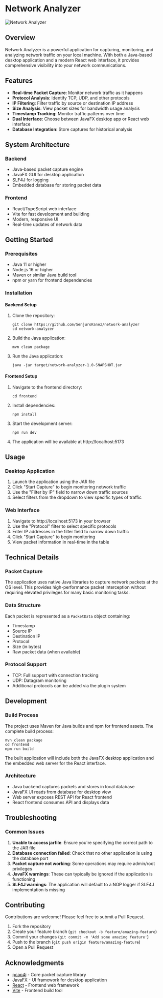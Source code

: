 # Network Analyzer

![Network Analyzer](https://github.com/SenjuroKanez/network-analyzer)

## Overview

Network Analyzer is a powerful application for capturing, monitoring, and analyzing network traffic on your local machine. With both a Java-based desktop application and a modern React web interface, it provides comprehensive visibility into your network communications.

## Features

- **Real-time Packet Capture**: Monitor network traffic as it happens
- **Protocol Analysis**: Identify TCP, UDP, and other protocols
- **IP Filtering**: Filter traffic by source or destination IP address
- **Size Analysis**: View packet sizes for bandwidth usage analysis
- **Timestamp Tracking**: Monitor traffic patterns over time
- **Dual Interface**: Choose between JavaFX desktop app or React web interface
- **Database Integration**: Store captures for historical analysis

## System Architecture

### Backend
- Java-based packet capture engine
- JavaFX GUI for desktop application
- SLF4J for logging
- Embedded database for storing packet data

### Frontend
- React/TypeScript web interface
- Vite for fast development and building
- Modern, responsive UI
- Real-time updates of network data

## Getting Started

### Prerequisites
- Java 11 or higher
- Node.js 16 or higher
- Maven or similar Java build tool
- npm or yarn for frontend dependencies

### Installation

#### Backend Setup

1. Clone the repository:
   ```
   git clone https://github.com/SenjuroKanez/network-analyzer
   cd network-analyzer
   ```

2. Build the Java application:
   ```
   mvn clean package
   ```

3. Run the Java application:
   ```
   java -jar target/network-analyzer-1.0-SNAPSHOT.jar
   ```

#### Frontend Setup

1. Navigate to the frontend directory:
   ```
   cd frontend
   ```

2. Install dependencies:
   ```
   npm install
   ```

3. Start the development server:
   ```
   npm run dev
   ```

4. The application will be available at http://localhost:5173

## Usage

### Desktop Application

1. Launch the application using the JAR file
2. Click "Start Capture" to begin monitoring network traffic
3. Use the "Filter by IP" field to narrow down traffic sources
4. Select filters from the dropdown to view specific types of traffic

### Web Interface

1. Navigate to http://localhost:5173 in your browser
2. Use the "Protocol" filter to select specific protocols
3. Enter IP addresses in the filter field to narrow down traffic
4. Click "Start Capture" to begin monitoring
5. View packet information in real-time in the table

## Technical Details

### Packet Capture
The application uses native Java libraries to capture network packets at the OS level. This provides high-performance packet interception without requiring elevated privileges for many basic monitoring tasks.

### Data Structure
Each packet is represented as a `PacketData` object containing:
- Timestamp
- Source IP
- Destination IP
- Protocol
- Size (in bytes)
- Raw packet data (when available)

### Protocol Support
- TCP: Full support with connection tracking
- UDP: Datagram monitoring
- Additional protocols can be added via the plugin system

## Development

### Build Process
The project uses Maven for Java builds and npm for frontend assets. The complete build process:

```
mvn clean package
cd frontend
npm run build
```

The built application will include both the JavaFX desktop application and the embedded web server for the React interface.

### Architecture
- Java backend captures packets and stores in local database
- JavaFX UI reads from database for desktop view
- Web server exposes REST API for React frontend
- React frontend consumes API and displays data

## Troubleshooting

### Common Issues

1. **Unable to access jarfile**: Ensure you're specifying the correct path to the JAR file
2. **Database connection failed**: Check that no other application is using the database port
3. **Packet capture not working**: Some operations may require admin/root privileges
4. **JavaFX warnings**: These can typically be ignored if the application is functioning
5. **SLF4J warnings**: The application will default to a NOP logger if SLF4J implementation is missing

## Contributing

Contributions are welcome! Please feel free to submit a Pull Request.

1. Fork the repository
2. Create your feature branch (`git checkout -b feature/amazing-feature`)
3. Commit your changes (`git commit -m 'Add some amazing feature'`)
4. Push to the branch (`git push origin feature/amazing-feature`)
5. Open a Pull Request

## Acknowledgments

- [pcap4j](https://github.com/kaitoy/pcap4j) - Core packet capture library
- [JavaFX](https://openjfx.io/) - UI framework for desktop application
- [React](https://reactjs.org/) - Frontend web framework
- [Vite](https://vitejs.dev/) - Frontend build tool
